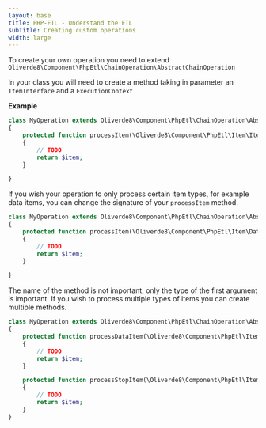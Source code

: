 ```yaml
---
layout: base
title: PHP-ETL - Understand the ETL
subTitle: Creating custom operations
width: large
---
```


To create your own operation you need to extend `Oliverde8\Component\PhpEtl\ChainOperation\AbstractChainOperation`

In your class you will need to create a method taking in parameter an `ItemInterface` and a `ExecutionContext`

**Example**
```php
class MyOperation extends Oliverde8\Component\PhpEtl\ChainOperation\AbstractChainOperation
{
    protected function processItem(\Oliverde8\Component\PhpEtl\Item\ItemInterface $item, \Oliverde8\Component\PhpEtl\Model\ExecutionContext $executionContext): \Oliverde8\Component\PhpEtl\Item\ItemInterface
    {
        // TODO
        return $item;
    }

}
```

If you wish your operation to only process certain item types, for example data items, you can change the signature
of your `processItem` method.

```php
class MyOperation extends Oliverde8\Component\PhpEtl\ChainOperation\AbstractChainOperation
{
    protected function processItem(\Oliverde8\Component\PhpEtl\Item\DataItemInterface $item, \Oliverde8\Component\PhpEtl\Model\ExecutionContext $executionContext): \Oliverde8\Component\PhpEtl\Item\ItemInterface
    {
        // TODO
        return $item;
    }

}
```

The name of the method is not important, only the type of the first argument is important. If you wish to process
multiple types of items you can create multiple methods.

```php
class MyOperation extends Oliverde8\Component\PhpEtl\ChainOperation\AbstractChainOperation
{
    protected function processDataItem(\Oliverde8\Component\PhpEtl\Item\DataItemInterface $item, \Oliverde8\Component\PhpEtl\Model\ExecutionContext $executionContext): \Oliverde8\Component\PhpEtl\Item\ItemInterface
    {
        // TODO
        return $item;
    }

    protected function processStopItem(\Oliverde8\Component\PhpEtl\Item\StopItem $item, \Oliverde8\Component\PhpEtl\Model\ExecutionContext $executionContext): \Oliverde8\Component\PhpEtl\Item\ItemInterface
    {
        // TODO
        return $item;
    }
}
```

